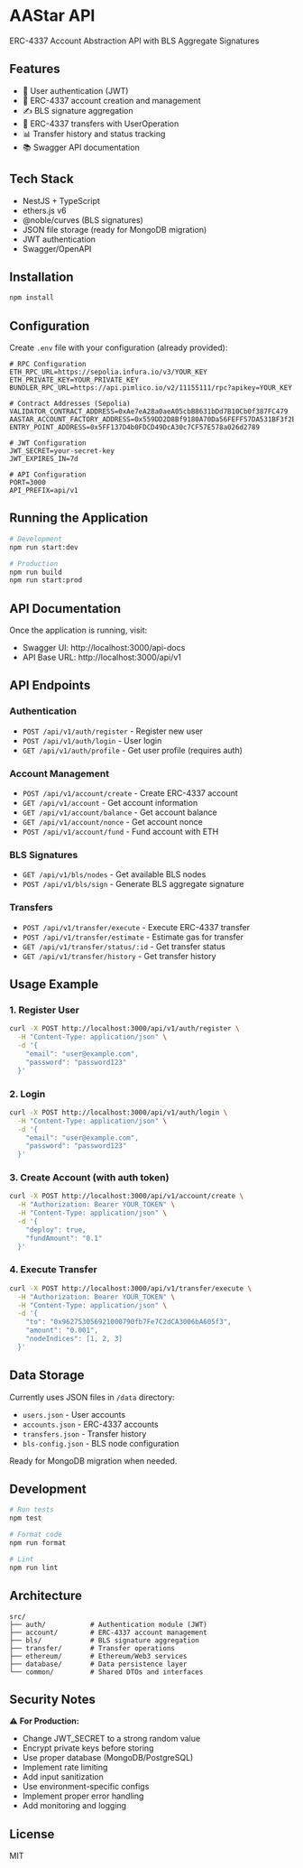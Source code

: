 # AAStar API

ERC-4337 Account Abstraction API with BLS Aggregate Signatures

## Features

- 👤 User authentication (JWT)
- 🔐 ERC-4337 account creation and management
- ✍️ BLS signature aggregation
- 💸 ERC-4337 transfers with UserOperation
- 📊 Transfer history and status tracking
- 📚 Swagger API documentation

## Tech Stack

- NestJS + TypeScript
- ethers.js v6
- @noble/curves (BLS signatures)
- JSON file storage (ready for MongoDB migration)
- JWT authentication
- Swagger/OpenAPI

## Installation

```bash
npm install
```

## Configuration

Create `.env` file with your configuration (already provided):

```env
# RPC Configuration
ETH_RPC_URL=https://sepolia.infura.io/v3/YOUR_KEY
ETH_PRIVATE_KEY=YOUR_PRIVATE_KEY
BUNDLER_RPC_URL=https://api.pimlico.io/v2/11155111/rpc?apikey=YOUR_KEY

# Contract Addresses (Sepolia)
VALIDATOR_CONTRACT_ADDRESS=0xAe7eA28a0aeA05cbB8631bDd7B10Cb0f387FC479
AASTAR_ACCOUNT_FACTORY_ADDRESS=0x559DD2D8Bf9180A70Da56FEFF57DA531BF3f2E1c
ENTRY_POINT_ADDRESS=0x5FF137D4b0FDCD49DcA30c7CF57E578a026d2789

# JWT Configuration
JWT_SECRET=your-secret-key
JWT_EXPIRES_IN=7d

# API Configuration
PORT=3000
API_PREFIX=api/v1
```

## Running the Application

```bash
# Development
npm run start:dev

# Production
npm run build
npm run start:prod
```

## API Documentation

Once the application is running, visit:

- Swagger UI: http://localhost:3000/api-docs
- API Base URL: http://localhost:3000/api/v1

## API Endpoints

### Authentication

- `POST /api/v1/auth/register` - Register new user
- `POST /api/v1/auth/login` - User login
- `GET /api/v1/auth/profile` - Get user profile (requires auth)

### Account Management

- `POST /api/v1/account/create` - Create ERC-4337 account
- `GET /api/v1/account` - Get account information
- `GET /api/v1/account/balance` - Get account balance
- `GET /api/v1/account/nonce` - Get account nonce
- `POST /api/v1/account/fund` - Fund account with ETH

### BLS Signatures

- `GET /api/v1/bls/nodes` - Get available BLS nodes
- `POST /api/v1/bls/sign` - Generate BLS aggregate signature

### Transfers

- `POST /api/v1/transfer/execute` - Execute ERC-4337 transfer
- `POST /api/v1/transfer/estimate` - Estimate gas for transfer
- `GET /api/v1/transfer/status/:id` - Get transfer status
- `GET /api/v1/transfer/history` - Get transfer history

## Usage Example

### 1. Register User

```bash
curl -X POST http://localhost:3000/api/v1/auth/register \
  -H "Content-Type: application/json" \
  -d '{
    "email": "user@example.com",
    "password": "password123"
  }'
```

### 2. Login

```bash
curl -X POST http://localhost:3000/api/v1/auth/login \
  -H "Content-Type: application/json" \
  -d '{
    "email": "user@example.com",
    "password": "password123"
  }'
```

### 3. Create Account (with auth token)

```bash
curl -X POST http://localhost:3000/api/v1/account/create \
  -H "Authorization: Bearer YOUR_TOKEN" \
  -H "Content-Type: application/json" \
  -d '{
    "deploy": true,
    "fundAmount": "0.1"
  }'
```

### 4. Execute Transfer

```bash
curl -X POST http://localhost:3000/api/v1/transfer/execute \
  -H "Authorization: Bearer YOUR_TOKEN" \
  -H "Content-Type: application/json" \
  -d '{
    "to": "0x962753056921000790fb7Fe7C2dCA3006bA605f3",
    "amount": "0.001",
    "nodeIndices": [1, 2, 3]
  }'
```

## Data Storage

Currently uses JSON files in `/data` directory:

- `users.json` - User accounts
- `accounts.json` - ERC-4337 accounts
- `transfers.json` - Transfer history
- `bls-config.json` - BLS node configuration

Ready for MongoDB migration when needed.

## Development

```bash
# Run tests
npm test

# Format code
npm run format

# Lint
npm run lint
```

## Architecture

```
src/
├── auth/           # Authentication module (JWT)
├── account/        # ERC-4337 account management
├── bls/            # BLS signature aggregation
├── transfer/       # Transfer operations
├── ethereum/       # Ethereum/Web3 services
├── database/       # Data persistence layer
└── common/         # Shared DTOs and interfaces
```

## Security Notes

⚠️ **For Production:**

- Change JWT_SECRET to a strong random value
- Encrypt private keys before storing
- Use proper database (MongoDB/PostgreSQL)
- Implement rate limiting
- Add input sanitization
- Use environment-specific configs
- Implement proper error handling
- Add monitoring and logging

## License

MIT
